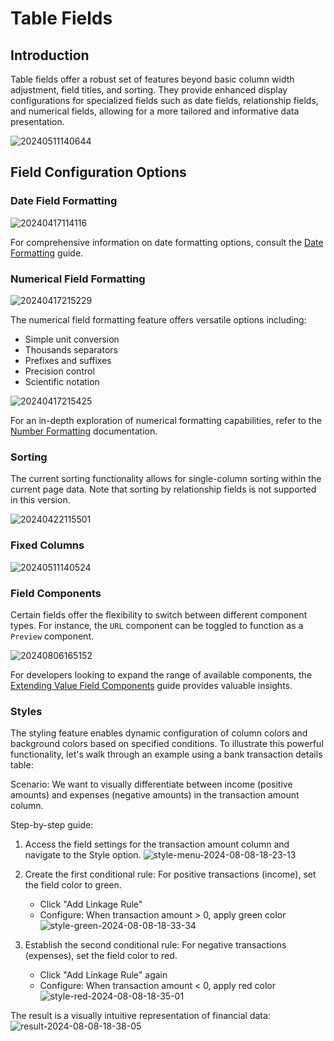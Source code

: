 # Table Fields

## Introduction

Table fields offer a robust set of features beyond basic column width adjustment, field titles, and sorting. They provide enhanced display configurations for specialized fields such as date fields, relationship fields, and numerical fields, allowing for a more tailored and informative data presentation.

![20240511140644](https://static-docs.nocobase.com/20240511140644.png)

## Field Configuration Options

### Date Field Formatting

![20240417114116](https://static-docs.nocobase.com/20240417114116.png)

For comprehensive information on date formatting options, consult the [Date Formatting](/handbook/ui/fields/specific/date-picker) guide.

### Numerical Field Formatting

![20240417215229](https://static-docs.nocobase.com/20240417215229.png)

The numerical field formatting feature offers versatile options including:
- Simple unit conversion
- Thousands separators
- Prefixes and suffixes
- Precision control
- Scientific notation

![20240417215425](https://static-docs.nocobase.com/20240417215425.png)

For an in-depth exploration of numerical formatting capabilities, refer to the [Number Formatting](/handbook/ui/fields/field-settings/number-format) documentation.

### Sorting

The current sorting functionality allows for single-column sorting within the current page data. Note that sorting by relationship fields is not supported in this version.

![20240422115501](https://static-docs.nocobase.com/20240422115501.png)

### Fixed Columns

![20240511140524](https://static-docs.nocobase.com/20240511140524.png)

### Field Components

Certain fields offer the flexibility to switch between different component types. For instance, the `URL` component can be toggled to function as a `Preview` component.

![20240806165152](https://static-docs.nocobase.com/20240806165152.png)

For developers looking to expand the range of available components, the [Extending Value Field Components](/plugin-samples/field/value) guide provides valuable insights.

### Styles

The styling feature enables dynamic configuration of column colors and background colors based on specified conditions. To illustrate this powerful functionality, let's walk through an example using a bank transaction details table:

Scenario: We want to visually differentiate between income (positive amounts) and expenses (negative amounts) in the transaction amount column.

Step-by-step guide:

1. Access the field settings for the transaction amount column and navigate to the Style option.
![style-menu-2024-08-08-18-23-13](https://static-docs.nocobase.com/style-menu-2024-08-08-18-23-13.png)

2. Create the first conditional rule: For positive transactions (income), set the field color to green.
   - Click "Add Linkage Rule"
   - Configure: When transaction amount > 0, apply green color
![style-green-2024-08-08-18-33-34](https://static-docs.nocobase.com/style-green-2024-08-08-18-33-34.png)

3. Establish the second conditional rule: For negative transactions (expenses), set the field color to red.
   - Click "Add Linkage Rule" again
   - Configure: When transaction amount < 0, apply red color
![style-red-2024-08-08-18-35-01](https://static-docs.nocobase.com/style-red-2024-08-08-18-35-01.png)

The result is a visually intuitive representation of financial data:
![result-2024-08-08-18-38-05](https://static-docs.nocobase.com/result-2024-08-08-18-38-05.png)
